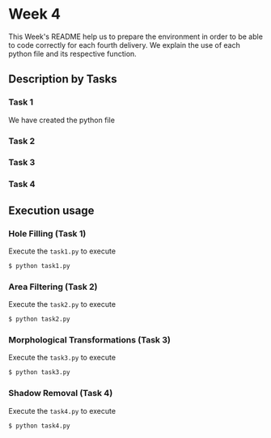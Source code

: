 # Week 4

This Week's README help us to prepare the environment in order to be able to code correctly for each fourth delivery. We explain the use of each python file and its respective function.

## Description by Tasks

### Task 1
We have created the python file 


### Task 2


### Task 3

### Task 4


## Execution usage
### Hole Filling (Task 1)
Execute the `task1.py` to execute 

```sh
$ python task1.py
```

### Area Filtering (Task 2)
Execute the `task2.py` to execute 
```sh
$ python task2.py
```

### Morphological Transformations (Task 3)
Execute the `task3.py` to execute 

```sh
$ python task3.py
```

### Shadow Removal (Task 4)
Execute the `task4.py` to execute 

```sh
$ python task4.py
```

